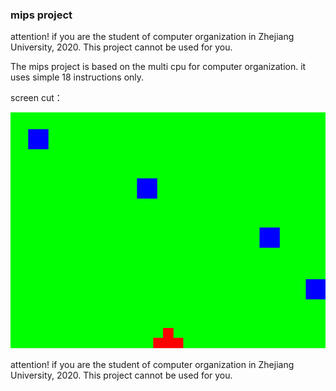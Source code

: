 ### mips project 

attention! if you are the student of computer organization in Zhejiang University, 2020. This project cannot be used for you.

The mips project is based on the multi cpu for computer organization. it uses simple 18 instructions only. 

screen cut：

![img](./img/sample1.png)

attention! if you are the student of computer organization in Zhejiang University, 2020. This project cannot be used for you.

